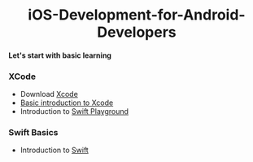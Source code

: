 <h1 align="center">iOS-Development-for-Android-Developers</h1>

#### Let's start with basic learning
### XCode
* Download [Xcode](https://developer.apple.com/xcode/)
* [Basic introduction to Xcode](https://developer.apple.com/documentation/xcode)
* Introduction to [Swift Playground](https://www.appcoda.com/learnswift/playgrounds.html)
### Swift Basics
* Introduction to [Swift](https://docs.swift.org/swift-book/documentation/the-swift-programming-language/aboutswift/)
